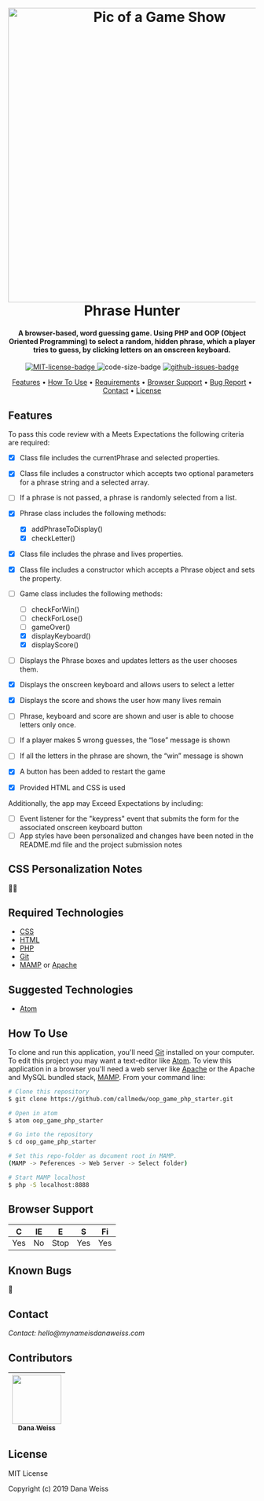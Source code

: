 <h1 align="center">
  <br>
  <a href="http://www.amitmerchant.com/electron-markdownify"><img src="https://www.theatricalrights.com/wp-content/uploads/2016/04/game-show-web-banner.png" alt="Pic of a Game Show" width="600px"></a>
  <br>
  Phrase Hunter
  <br>
</h1>

<h4 align="center">
A browser-based, word guessing game. Using PHP and OOP (Object Oriented Programming) to select a random, hidden phrase, which a player tries to guess, by clicking letters on an onscreen keyboard.
</h4>

<p align="center">
  <a href="https://opensource.org/licenses/MIT">
    <img src="https://img.shields.io/badge/License-MIT-green.svg?style=popout"
    alt="MIT-license-badge">
  </a>
  <img src="https://img.shields.io/github/languages/code-size/callmedw/oop_game_php_starter.svg?style=popout"
  alt="code-size-badge">
  <a href="https://GitHub.com/callmedw/oop_game_php_starter/issues/">
    <img src="https://img.shields.io/github/issues/callmedw/oop_game_php_starter.svg?style=popout"
    alt="github-issues-badge">
  </a>
</p>

<p align="center">
  <a href="#features">Features</a> •
  <a href="#how-to-use">How To Use</a> •
  <a href="#required-technologies">Requirements</a> •
  <a href="#browser-support">Browser Support</a> •
  <a href="#known-bugs">Bug Report</a> •
  <a href="#contact">Contact</a> •
  <a href="#license">License</a>
</p>

## Features

To pass this code review with a Meets Expectations the following criteria are required:

- [x] Class file includes the currentPhrase and selected properties.
- [x] Class file includes a constructor which accepts two optional parameters for a phrase string and a selected array.
- [ ] If a phrase is not passed, a phrase is randomly selected from a list.
- [x] Phrase class includes the following methods:
    - [x] addPhraseToDisplay()
    - [x] checkLetter()
- [x] Class file includes the phrase and lives properties.
- [x] Class file includes a constructor which accepts a Phrase object and sets the property.
- [ ] Game class includes the following methods:
    - [ ] checkForWin()
    - [ ] checkForLose()
    - [ ] gameOver()
    - [x] displayKeyboard()
    - [x] displayScore()
- [ ] Displays the Phrase boxes and updates letters as the user chooses them.
- [x] Displays the onscreen keyboard and allows users to select a letter
- [x] Displays the score and shows the user how many lives remain
- [ ] Phrase, keyboard and score are shown and user is able to choose letters only once.
- [ ] If a player makes 5 wrong guesses, the “lose” message is shown
- [ ] If all the letters in the phrase are shown, the “win” message is shown
- [x] A button has been added to restart the game
- [x] Provided HTML and CSS is used


Additionally, the app may Exceed Expectations by including:

- [ ] Event listener for the "keypress" event that submits the form for the associated onscreen keyboard button
- [ ] App styles have been personalized and changes have been noted in the README.md file and the project submission notes

## CSS Personalization Notes

💅🏼

## Required Technologies

* [CSS](https://www.w3.org/TR/CSS/)
* [HTML](https://www.w3.org/TR/html5/)
* [PHP](https://php.net)
* [Git](https://git-scm.com)
* [MAMP](https://www.mamp.info/en/) or [Apache](https://httpd.apache.org/)

## Suggested Technologies

* [Atom](https://atom.io/)

## How To Use

To clone and run this application, you'll need [Git](https://git-scm.com) installed on your computer. To edit this project you may want a text-editor like [Atom](https://atom.io/). To view this application in a browser you'll need a web server like [Apache](https://httpd.apache.org/) or the Apache and MySQL bundled stack, [MAMP](https://www.mamp.info/en/). From your command line:

```bash
# Clone this repository
$ git clone https://github.com/callmedw/oop_game_php_starter.git

# Open in atom
$ atom oop_game_php_starter

# Go into the repository
$ cd oop_game_php_starter

# Set this repo-folder as document root in MAMP.
(MAMP -> Peferences -> Web Server -> Select folder)

# Start MAMP localhost
$ php -S localhost:8888
```
##  Browser Support
| <img src="https://user-images.githubusercontent.com/1215767/34348387-a2e64588-ea4d-11e7-8267-a43365103afe.png" alt="Chrome" width="16px" height="16px" /> | <img src="https://user-images.githubusercontent.com/1215767/34348590-250b3ca2-ea4f-11e7-9efb-da953359321f.png" alt="IE" width="16px" height="16px" />  | <img src="https://user-images.githubusercontent.com/1215767/34348380-93e77ae8-ea4d-11e7-8696-9a989ddbbbf5.png" alt="Edge" width="16px" height="16px" />  | <img src="https://user-images.githubusercontent.com/1215767/34348394-a981f892-ea4d-11e7-9156-d128d58386b9.png" alt="Safari" width="16px" height="16px" />  | <img src="https://user-images.githubusercontent.com/1215767/34348383-9e7ed492-ea4d-11e7-910c-03b39d52f496.png" alt="Firefox" width="16px" height="16px" />  |
| :---------: | :---------: | :---------: | :---------: | :---------: |
| Yes | No | Stop | Yes | Yes |

## Known Bugs

🐞

## Contact

_Contact: hello@mynameisdanaweiss.com_

## Contributors

<!-- prettier-ignore -->
| [<img src="https://avatars2.githubusercontent.com/u/21694548?s=460&v=4" width="100px;"/><br /><sub><b>Dana Weiss</b></sub>](https://github.com/callmedw)<br /> |
| :---: |

## License

MIT License

Copyright (c) 2019 Dana Weiss
